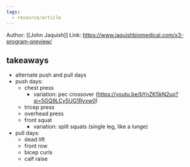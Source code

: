 ```yaml
---
tags:
  - resource/article
---
```


Author: [[John Jaquish]]
Link: https://www.jaquishbiomedical.com/x3-program-preview/

## takeaways

- alternate push and pull days
- push days:
	- chest press 
		- variation: pec crossover (https://youtu.be/bYnZK5kN2uo?si=5GQ9LCy5UG1Ryxw0)
	- tricep press
	- overhead press
	- front squat
		- variation: split squats (single leg, like a lunge)
- pull days:
	- dead lift
	- front row
	- bicep curls
	- calf raise